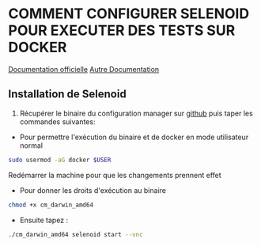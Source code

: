 # COMMENT CONFIGURER SELENOID POUR EXECUTER DES TESTS SUR DOCKER

[Documentation officielle](https://aerokube.com/cm/latest/)
[Autre Documentation](https://www.jetbrains.com/help/aqua/selenium.html#selenoid-cross-browser-testing)

## Installation de Selenoid
1. Récupérer le binaire du configuration manager sur [github](https://github.com/aerokube/cm/releases/tag/1.8.7) puis taper les commandes suivantes:
- Pour permettre l'exécution du binaire et de docker en mode utilisateur normal 
```bash	
sudo usermod -aG docker $USER
```
Redémarrer la machine pour que les changements prennent effet
- Pour donner les droits d'exécution au binaire
```bash
chmod +x cm_darwin_amd64
```
- Ensuite tapez : 
```bash
./cm_darwin_amd64 selenoid start --vnc
```
